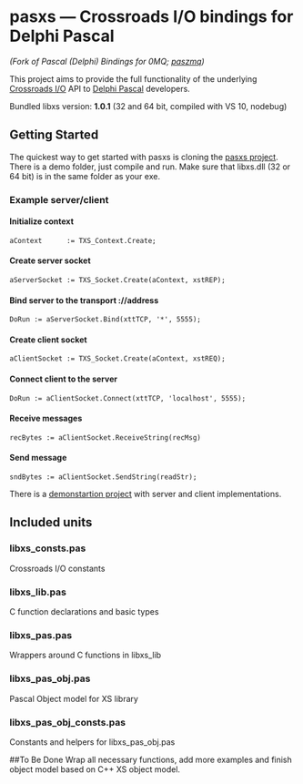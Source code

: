 # pasxs &mdash; Crossroads I/O bindings for Delphi Pascal
*(Fork of Pascal (Delphi) Bindings for 0MQ; [paszmq](https://github.com/colinj/paszmq))*

This project aims to provide the full functionality of the underlying [Crossroads I/O](http://www.crossroads.io/) API to [Delphi Pascal](http://www.embarcadero.com/products/delphi) developers.

Bundled libxs version: **1.0.1** (32 and 64 bit, compiled with VS 10, nodebug)

## Getting Started

The quickest way to get started with pasxs is cloning the [pasxs project](https://github.com/mihaelamj/pasxs). There is a demo folder, just compile and run. Make sure that libxs.dll (32 or 64 bit) is in the same folder as your exe.

### Example server/client

#### Initialize context
```aContext      := TXS_Context.Create;```
#### Create server socket
```aServerSocket := TXS_Socket.Create(aContext, xstREP);```
#### Bind server to the transport ://address
```DoRun := aServerSocket.Bind(xttTCP, '*', 5555);```


#### Create client socket
```aClientSocket := TXS_Socket.Create(aContext, xstREQ);```
#### Connect client to the server
```DoRun := aClientSocket.Connect(xttTCP, 'localhost', 5555);```
#### Receive messages
```recBytes := aClientSocket.ReceiveString(recMsg)```
#### Send message
```sndBytes := aClientSocket.SendString(readStr);```

There is a [demonstartion project](https://github.com/mihaelamj/pasxs/tree/master/demo/Demo3) with server and client implementations.


## Included units

### libxs_consts.pas
Crossroads I/O constants 

### libxs_lib.pas
C function declarations and basic types 

### libxs_pas.pas
Wrappers around C functions in libxs_lib

### libxs_pas_obj.pas
Pascal Object model for XS library

### libxs_pas_obj_consts.pas
Constants and helpers for libxs_pas_obj.pas

##To Be Done
Wrap all necessary functions, add more examples and finish object model based on C++ XS object model.

